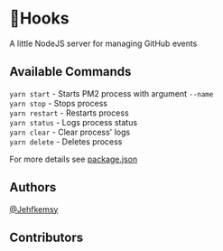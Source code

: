 # 📡Hooks

A little NodeJS server for managing GitHub events

## Available Commands

`yarn start` - Starts PM2 process with argument `--name`</br>
`yarn stop` - Stops process </br>
`yarn restart` - Restarts process </br>
`yarn status` - Logs process status </br>
`yarn clear` - Clear process' logs </br>
`yarn delete` - Deletes process </br>

For more details see [package.json](https://github.com/UPE-FIU/Hooks/blob/master/package.json)

## Authors

[@Jehfkemsy](https://github.com/jehfkemsy)

## Contributors 
